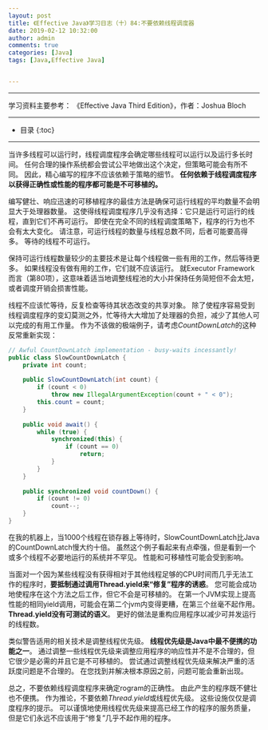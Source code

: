 ```yaml
---
layout: post
title: 《Effective Java》学习日志（十）84:不要依赖线程调度器
date: 2019-02-12 10:32:00
author: admin
comments: true
categories: [Java]
tags: [Java,Effective Java]


---
```




<!-- more -->

------

学习资料主要参考： 《Effective Java Third Edition》，作者：Joshua Bloch

------




* 目录
{:toc}

------

当许多线程可以运行时，线程调度程序会确定哪些线程可以运行以及运行多长时间。 任何合理的操作系统都会尝试公平地做出这个决定，但策略可能会有所不同。 因此，精心编写的程序不应该依赖于策略的细节。 **任何依赖于线程调度程序以获得正确性或性能的程序都可能是不可移植的。**

编写健壮、响应迅速的可移植程序的最佳方法是确保可运行线程的平均数量不会明显大于处理器数量。 这使得线程调度程序几乎没有选择：它只是运行可运行的线程，直到它们不再可运行。 即使在完全不同的线程调度策略下，程序的行为也不会有太大变化。 请注意，可运行线程的数量与线程总数不同，后者可能要高得多。 等待的线程不可运行。

保持可运行线程数量较少的主要技术是让每个线程做一些有用的工作，然后等待更多。 如果线程没有做有用的工作，它们就不应该运行。 就Executor Framework而言（第80项），这意味着适当地调整线程池的大小并保持任务简短但不会太短，或者调度开销会损害性能。

线程不应该忙等待，反复检查等待其状态改变的共享对象。 除了使程序容易受到线程调度程序的变幻莫测之外，忙等待大大增加了处理器的负担，减少了其他人可以完成的有用工作量。 作为不该做的极端例子，请考虑*CountDownLatch*的这种反常重新实现：

```java
// Awful CountDownLatch implementation - busy-waits incessantly!
public class SlowCountDownLatch {
    private int count;
    
    public SlowCountDownLatch(int count) {
        if (count < 0)
        	throw new IllegalArgumentException(count + " < 0");
        this.count = count;
    }
    
    public void await() {
        while (true) {
            synchronized(this) {
                if (count == 0)
                	return;
            }
        }
    }
    
    public synchronized void countDown() {
        if (count != 0)
        	count--;
    }
}
```

在我的机器上，当1000个线程在锁存器上等待时，SlowCountDownLatch比Java的CountDownLatch慢大约十倍。 虽然这个例子看起来有点牵强，但是看到一个或多个线程不必要地运行的系统并不罕见。 性能和可移植性可能会受到影响。

当面对一个因为某些线程没有获得相对于其他线程足够的CPU时间而几乎无法工作的程序时，**要抵制通过调用Thread.yield来“修复”程序的诱惑**。 您可能会成功地使程序在这个方法之后工作，但它不会是可移植的。 在第一个JVM实现上提高性能的相同yield调用，可能会在第二个jvm内变得更糟，在第三个丝毫不起作用。 **Thread.yield没有可测试的语义**。 更好的做法是重构应用程序以减少可并发运行的线程数。

类似警告适用的相关技术是调整线程优先级。 **线程优先级是Java中最不便携的功能之一**。 通过调整一些线程优先级来调整应用程序的响应性并不是不合理的，但它很少是必需的并且它是不可移植的。 尝试通过调整线程优先级来解决严重的活跃度问题是不合理的。 在您找到并解决根本原因之前，问题可能会重新出现。

总之，不要依赖线程调度程序来确定rogram的正确性。 由此产生的程序既不健壮也不便携。 作为推论，不要依赖*Thread.yield*或线程优先级。 这些设施仅仅是调度程序的提示。 可以谨慎地使用线程优先级来提高已经工作的程序的服务质量，但是它们永远不应该用于“修复”几乎不起作用的程序。
